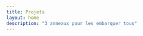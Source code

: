 ```yaml
---
title: Projets
layout: home
description: "3 anneaux pour les embarquer tous"
---
```

<div class="row">
    <div id="container" style="height: 700px"></div>
    <script type="text/javascript">
    var dom = document.getElementById('container');
    var myChart = echarts.init(dom, null, {
      renderer: 'canvas',
      useDirtyRect: false
    });
    var app = {};
    var option;

    myChart.showLoading();
    $.getJSON('/assets/projects.json', function (graph) {
    myChart.hideLoading();
    graph.nodes.forEach(function (node) {
        node.label = {
        show: node.symbolSize > 30
        };
    });
    option = {
        title: {
        text: 'Interactions des projets au sein du tiers-lieu',
        top: 'auto',
        left: 'center'
        },
        tooltip: {},
        toolbox: {
            show: true,
            feature: {
                restore: {},
                saveAsImage: {}
            }
        },
        legend: [
        {
            // selectedMode: 'single',
            data: graph.categories.map(function (a) {
            return a.name;
            })
        }
        ],
        animationDuration: 1500,
        animationEasingUpdate: 'quinticInOut',
        series: [
        {
            name: 'Tiers lieu La Vauzelle',
            type: 'graph',
            legendHoverLink: false,
            layout: 'none',
            data: graph.nodes,
            links: graph.links,
            categories: graph.categories,
            roam: true,
            label: {
            position: 'right',
            formatter: '{b}'
            },
            lineStyle: {
            color: 'source',
            curveness: 0.3
            },
            emphasis: {
            focus: 'adjacency',
            lineStyle: {
                width: 10
            }
            }
        }
        ]
    };
    myChart.setOption(option);
    });

        if (option && typeof option === 'object') {
        myChart.setOption(option);
        }

        window.addEventListener('resize', myChart.resize);
    </script>
  </div>